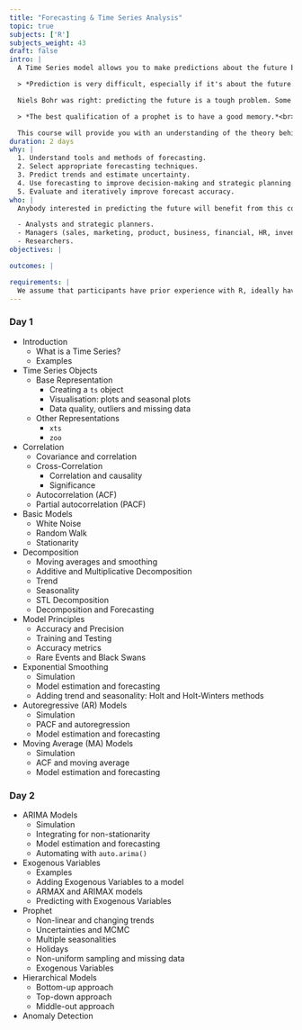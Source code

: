 ```yaml
---
title: "Forecasting & Time Series Analysis"
topic: true
subjects: ['R']
subjects_weight: 43
draft: false
intro: |
  A Time Series model allows you to make predictions about the future based on observations from the past. These models have important applications in science, industry and commerce.

  > *Prediction is very difficult, especially if it's about the future.*<br>&mdash; Niels Bohr, Nobel Laureate (Physics)

  Niels Bohr was right: predicting the future is a tough problem. Some things, like lottery numbers, are inherently unpredictable. Others, like air temperatures and rainfall, are reasonably predictable. Time series analysis makes it possible to assess whether or not predictions are possible and, if they are, build a model which can generate informed predictions for the future with realistic estimates of uncertainty.

  > *The best qualification of a prophet is to have a good memory.*<br>&mdash; George Savile

  This course will provide you with an understanding of the theory behind time series models and the ability to build such models in R. By the end of the course you'll be able to select the appropriate model for your data, train a model and start making predictions.
duration: 2 days
why: |
  1. Understand tools and methods of forecasting.
  2. Select appropriate forecasting techniques.
  3. Predict trends and estimate uncertainty.
  4. Use forecasting to improve decision-making and strategic planning.
  5. Evaluate and iteratively improve forecast accuracy.
who: |
  Anybody interested in predicting the future will benefit from this course.

  - Analysts and strategic planners.
  - Managers (sales, marketing, product, business, financial, HR, inventory and supply chain).
  - Researchers.
objectives: |

outcomes: |

requirements: |
  We assume that participants have prior experience with R, ideally having completed both the the [Introduction to R](https://www.exegetic.biz/training/r-introduction/) and [Data Wrangling](https://www.exegetic.biz/training/r-data-wrangling/) courses.
---
```


### Day 1

- Introduction
    * What is a Time Series?
    * Examples
- Time Series Objects
    * Base Representation
        - Creating a `ts` object
        - Visualisation: plots and seasonal plots
        - Data quality, outliers and missing data
    * Other Representations
        - `xts`
        - `zoo`
- Correlation
    - Covariance and correlation
    - Cross-Correlation
        * Correlation and causality
        * Significance
    - Autocorrelation (ACF)
    - Partial autocorrelation (PACF)
- Basic Models
    * White Noise
    * Random Walk
    * Stationarity
- Decomposition
    * Moving averages and smoothing
    * Additive and Multiplicative Decomposition
    * Trend
    * Seasonality
    * STL Decomposition
    * Decomposition and Forecasting
- Model Principles
    * Accuracy and Precision
    * Training and Testing
    * Accuracy metrics
    * Rare Events and Black Swans
- Exponential Smoothing
    - Simulation
    - Model estimation and forecasting
    - Adding trend and seasonality: Holt and Holt-Winters methods
- Autoregressive (AR) Models
    - Simulation
    - PACF and autoregression
    - Model estimation and forecasting
- Moving Average (MA) Models
    - Simulation
    - ACF and moving average
    - Model estimation and forecasting

### Day 2
- ARIMA Models
    - Simulation
    - Integrating for non-stationarity
    - Model estimation and forecasting
    - Automating with `auto.arima()`
- Exogenous Variables
    * Examples
    * Adding Exogenous Variables to a model
    * ARMAX and ARIMAX models
    * Predicting with Exogenous Variables
- Prophet
    - Non-linear and changing trends
    - Uncertainties and MCMC
    - Multiple seasonalities
    - Holidays
    - Non-uniform sampling and missing data
    - Exogenous Variables
- Hierarchical Models
    - Bottom-up approach
    - Top-down approach
    - Middle-out approach
- Anomaly Detection
